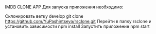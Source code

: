 IMDB CLONE APP Для запуска приложения необходимо:

Склонировать ветку develop git clone https://github.com/YuPashintseva/rsclone.git
Перейти в папку rsclone и установить зависимости npm install
Запустить приложение npm start